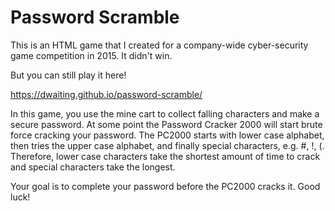 # Password Scramble

This is an HTML game that I created for a company-wide cyber-security game competition in 2015. It didn't win.

But you can still play it here!

https://dwaiting.github.io/password-scramble/

In this game, you use the mine cart to collect falling characters and make a secure password. At some point the Password Cracker 2000 will start brute force cracking your password. The PC2000 starts with lower case alphabet, then tries the upper case alphabet, and finally special characters, e.g. #, !, (. Therefore, lower case characters take the shortest amount of time to crack and special characters take the longest.

Your goal is to complete your password before the PC2000 cracks it. Good luck!
